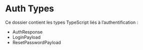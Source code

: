 # Auth Types

Ce dossier contient les types TypeScript liés à l’authentification :

- AuthResponse
- LoginPayload
- ResetPasswordPayload
